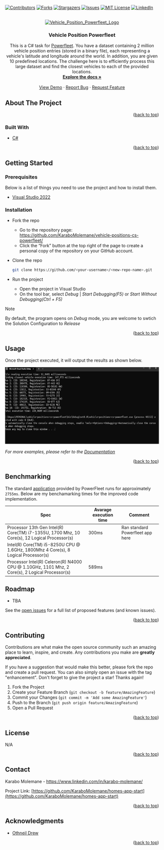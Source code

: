 <!-- Improved compatibility of back to top link: See: https://github.com/othneildrew/Best-README-Template/pull/73 -->

<a name="readme-top"></a>

[![Contributors][contributors-shield]][contributors-url]
[![Forks][forks-shield]][forks-url]
[![Stargazers][stars-shield]][stars-url]
[![Issues][issues-shield]][issues-url]
[![MIT License][license-shield]][license-url]
[![LinkedIn][linkedin-shield]][linkedin-url]

<!-- PROJECT LOGO *not sure if I can use the actuial logo in my project for legal reasons-->
<br />
<div align="center">
  <a href="https://github.com/KaraboMolemane/homes-app-start">
    <img src="" alt="Vehicle_Position_Powerfleet_Logo" width="80" height="80">
  </a>

<h3 align="center">Vehicle Position Powerfleet</h3>
  <p align="center">
    This is a C# task for <a href="https://[angular.dev/tutorials/first-app">Powerfleet</a>. You have a dataset containing 2 million vehicle position entries (stored in a binary file), each representing a vehicle's latitude and longitude around the world. In addition, you are given 10 predefined locations. The challenge here is to efficiently process this large dataset and find the closest vehicles to each of the provided locations.  
    <br />  
    <a href="https://github.com/KaraboMolemane/homes-app-start"><strong>Explore the docs »</strong></a>
    <br />
    <br />
    <a href="https://github.com/KaraboMolemane/homes-app-start">View Demo</a>
    ·
    <a href="https://github.com/KaraboMolemane/homes-app-start/issues">Report Bug</a>
    ·
    <a href="https://github.com/KaraboMolemane/homes-app-start/issues">Request Feature</a>
  </p>
</div>

<!-- ABOUT THE PROJECT -->

## About The Project

<p align="right">(<a href="#readme-top">back to top</a>)</p>

### Built With

- [C#](https://learn.microsoft.com/en-us/dotnet/csharp/tour-of-csharp/)

<p align="right">(<a href="#readme-top">back to top</a>)</p>

<!-- GETTING STARTED -->

## Getting Started

### Prerequisites

Below is a list of things you need to use the project and how to install them.

- [Visual Studio 2022](https://visualstudio.microsoft.com/vs/)


### Installation

- Fork the repo
  - Go to the repository page: https://github.com/KaraboMolemane/vehicle-positions-cs-powerfleet/
  - Click the “Fork” button at the top right of the page to create a personal copy of the repository on your GitHub account.
- Clone the repo

  ```sh
  git clone https://github.com/<your-username>/<new-repo-name>.git

  ```

- Run the project
  - Open the project in Visual Studio
  - On the tool bar, select *Debug* |  *Start Debugging(F5)* or *Start Without Debugging(Ctrl + F5)*
  
> [!NOTE]
> By default, the program opens on *Debug* mode, you are welcome to swtich the Solution Configuration to *Release* 

<p align="right">(<a href="#readme-top">back to top</a>)</p>

<!-- USAGE EXAMPLES -->

## Usage

Once the project executed, it will output the results as shown below.

<div align="center">
    <img src="Images/Results.png" alt="Results" width="650" height="250" >
</div>

_For more examples, please refer to the [Documentation](https://example.com)_

<p align="right">(<a href="#readme-top">back to top</a>)</p>

<!-- BENCHMARKING -->

## Benchmarking

The standard [application](https://github.com/MiXTelematics/Recruitment/blob/master/VehiclePositions/VehiclePositions_Benchmark_Application%20(C%23).zip)  provided by PowerFleet runs for approximately `2755ms`. Below are my benchamarking times for the improved code implementation. 

| Spec | Avarage execution time | Comment |
|----------|----------|----------|
| Processor	13th Gen Intel(R) Core(TM) i7-1355U, 1700 Mhz, 10 Core(s), 12 Logical Processor(s) | 300ms | Ran standard Powerfleet app here |
| Intel(R) Core(TM) i5-8250U CPU @ 1.6GHz, 1800Mhz 4 Core(s), 8 Logical Processor(s) |  |  |
| Processor	Intel(R) Celeron(R) N4000 CPU @ 1.10GHz, 1101 Mhz, 2 Core(s), 2 Logical Processor(s) | 589ms |  |

<!-- ROADMAP -->

## Roadmap

- TBA
  



See the [open issues](https://github.com/KaraboMolemane/vehicle-positions-powerfleet/issues) for a full list of proposed features (and known issues).

<p align="right">(<a href="#readme-top">back to top</a>)</p>

<!-- CONTRIBUTING -->

## Contributing

Contributions are what make the open source community such an amazing place to learn, inspire, and create. Any contributions you make are **greatly appreciated**.

If you have a suggestion that would make this better, please fork the repo and create a pull request. You can also simply open an issue with the tag "enhancement".
Don't forget to give the project a star! Thanks again!

1. Fork the Project
2. Create your Feature Branch (`git checkout -b feature/AmazingFeature`)
3. Commit your Changes (`git commit -m 'Add some AmazingFeature'`)
4. Push to the Branch (`git push origin feature/AmazingFeature`)
5. Open a Pull Request

<p align="right">(<a href="#readme-top">back to top</a>)</p>

<!-- LICENSE -->

## License

N/A

<p align="right">(<a href="#readme-top">back to top</a>)</p>

<!-- CONTACT -->

## Contact

Karabo Molemane - https://www.linkedin.com/in/karabo-molemane/

Project Link: [https://github.com/KaraboMolemane/homes-app-start](https://github.com/KaraboMolemane/homes-app-start)

<p align="right">(<a href="#readme-top">back to top</a>)</p>

<!-- ACKNOWLEDGMENTS -->

## Acknowledgments

- [Othneil Drew](https://github.com/othneildrew/Best-README-Template)

<p align="right">(<a href="#readme-top">back to top</a>)</p>

<!-- MARKDOWN LINKS & IMAGES -->
<!-- https://www.markdownguide.org/basic-syntax/#reference-style-links -->

[contributors-shield]: https://img.shields.io/github/contributors/KaraboMolemane/authentication-manager.svg?style=for-the-badge
[contributors-url]: https://github.com/KaraboMolemane/maintenance-management/graphs/contributors
[forks-shield]: https://img.shields.io/github/forks/KaraboMolemane/authentication-manager.svg?style=for-the-badge
[forks-url]: https://github.com/KaraboMolemane/maintenance-management/network/members
[stars-shield]: https://img.shields.io/github/stars/KaraboMolemane/authentication-manager.svg?style=for-the-badge
[stars-url]: https://github.com/KaraboMolemane/maintenance-management/stargazers
[issues-shield]: https://img.shields.io/github/issues/KaraboMolemane/authentication-manager.svg?style=for-the-badge
[issues-url]: https://github.com/KaraboMolemane/maintenance-management/issues
[license-shield]: https://img.shields.io/github/license/KaraboMolemane/authentication-manager.svg?style=for-the-badge
[license-url]: https://github.com/KaraboMolemane/maintenance-management/blob/master/LICENSE.txt
[linkedin-shield]: https://img.shields.io/badge/-LinkedIn-black.svg?style=for-the-badge&logo=linkedin&colorB=555
[linkedin-url]: https://www.linkedin.com/in/karabo-molemane/
[product-screenshot]: images/screenshot.png
[Next.js]: https://img.shields.io/badge/next.js-000000?style=for-the-badge&logo=nextdotjs&logoColor=white
[Next-url]: https://nextjs.org/
[React.js]: https://img.shields.io/badge/React-20232A?style=for-the-badge&logo=react&logoColor=61DAFB
[React-url]: https://reactjs.org/
[Vue.js]: https://img.shields.io/badge/Vue.js-35495E?style=for-the-badge&logo=vuedotjs&logoColor=4FC08D
[Vue-url]: https://vuejs.org/
[Angular.io]: https://img.shields.io/badge/Angular-DD0031?style=for-the-badge&logo=angular&logoColor=white
[Angular-url]: https://angular.io/
[Svelte.dev]: https://img.shields.io/badge/Svelte-4A4A55?style=for-the-badge&logo=svelte&logoColor=FF3E00
[Svelte-url]: https://svelte.dev/
[Laravel.com]: https://img.shields.io/badge/Laravel-FF2D20?style=for-the-badge&logo=laravel&logoColor=white
[Laravel-url]: https://laravel.com
[Bootstrap.com]: https://img.shields.io/badge/Bootstrap-563D7C?style=for-the-badge&logo=bootstrap&logoColor=white
[Bootstrap-url]: https://getbootstrap.com
[JQuery.com]: https://img.shields.io/badge/jQuery-0769AD?style=for-the-badge&logo=jquery&logoColor=white
[JQuery-url]: https://jquery.com
[expressjs.com]: https://img.shields.io/badge/Express-999D7C?style=for-the-badge&logo=express&logoColor=white
[Express-url]: https://expressjs.com
[js.devexpress.com]: https://img.shields.io/badge/DevExpress-1999AD?style=for-the-badge&logo=devexpress&logoColor=white
[devexpress-url]: https://js.devexpress.com